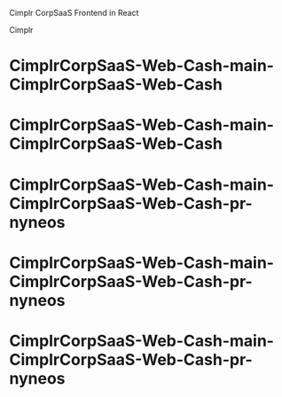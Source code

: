 Cimplr CorpSaaS Frontend in React

Cimplr
# CimplrCorpSaaS-Web-Cash-main-CimplrCorpSaaS-Web-Cash
# CimplrCorpSaaS-Web-Cash-main-CimplrCorpSaaS-Web-Cash
# CimplrCorpSaaS-Web-Cash-main-CimplrCorpSaaS-Web-Cash-pr-nyneos
# CimplrCorpSaaS-Web-Cash-main-CimplrCorpSaaS-Web-Cash-pr-nyneos
# CimplrCorpSaaS-Web-Cash-main-CimplrCorpSaaS-Web-Cash-pr-nyneos
